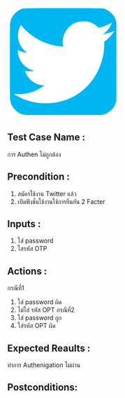 ![Twitter](pic/twitter.png)
## Test Case Name : 
การ Authen ไม่ถูกต้อง

## Precondition : 
1. สมัครใช้งาน Twitter แล้ว
2. เปิดฟังชั่นใช้งานใช้การยืนยัน 2 Facter 
  
  
## Inputs : 
1. ใส่ password
2. ใสรหัส OTP
  
## Actions : 
กรณีที่1
1. ใส่ password ผิด
2. ไม่ใส่ รหัส OPT
กรณีที่2
1. ใส่ password ถูก
2. ใส่รหัส OPT ผิด



## Expected Reaults :
ทำการ  Authenigation ไม่ผ่าน


## Postconditions:
